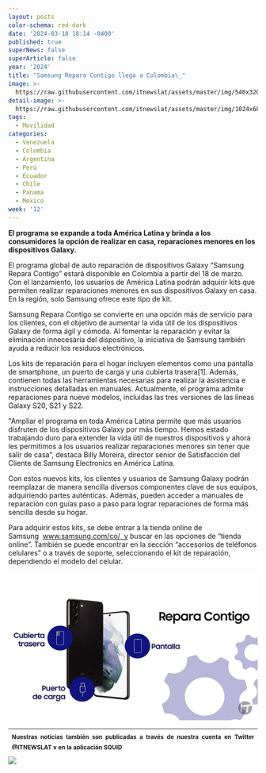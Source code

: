 ```yaml
---
layout: posts
color-schema: red-dark
date: '2024-03-18 18:14 -0400'
published: true
superNews: false
superArticle: false
year: '2024'
title: "Samsung Repara Contigo llega a Colombia\_"
image: >-
  https://raw.githubusercontent.com/itnewslat/assets/master/img/540x320/Samsung-Repara-p.jpg
detail-image: >-
  https://raw.githubusercontent.com/itnewslat/assets/master/img/1024x680/Samsung-Repara-g.jpg
tags:
  - Movilidad
categories:
  - Venezuela
  - Colombia
  - Argentina
  - Perú
  - Ecuador
  - Chile
  - Panama
  - Mexico
week: '12'
---
```

**El programa se expande a toda América Latina y brinda a los consumidores la opción de realizar en casa, reparaciones menores en los dispositivos Galaxy.**

El programa global de auto reparación de dispositivos Galaxy “Samsung Repara Contigo” estará disponible en Colombia a partir del 18 de marzo. Con el lanzamiento, los usuarios de América Latina podrán adquirir kits que permiten realizar reparaciones menores en sus dispositivos Galaxy en casa. En la región, solo Samsung ofrece este tipo de kit.

Samsung Repara Contigo se convierte en una opción más de servicio para los clientes, con el objetivo de aumentar la vida útil de los dispositivos Galaxy de forma ágil y cómoda. Al fomentar la reparación y evitar la eliminación innecesaria del dispositivo, la iniciativa de Samsung también ayuda a reducir los residuos electrónicos. 

Los kits de reparación para el hogar incluyen elementos como una pantalla de smartphone, un puerto de carga y una cubierta trasera[1]. Además, contienen todas las herramientas necesarias para realizar la asistencia e instrucciones detalladas en manuales. Actualmente, el programa admite reparaciones para nueve modelos, incluidas las tres versiones de las líneas Galaxy S20, S21 y S22.

"Ampliar el programa en toda América Latina permite que más usuarios disfruten de los dispositivos Galaxy por más tiempo. Hemos estado trabajando duro para extender la vida útil de nuestros dispositivos y ahora les permitimos a los usuarios realizar reparaciones menores sin tener que salir de casa”, destaca Billy Moreira, director senior de Satisfacción del Cliente de Samsung Electronics en América Latina.

Con estos nuevos kits, los clientes y usuarios de Samsung Galaxy podrán reemplazar de manera sencilla diversos componentes clave de sus equipos, adquiriendo partes auténticas. Además, pueden acceder a manuales de reparación con guías paso a paso para lograr reparaciones de forma más sencilla desde su hogar.

Para adquirir estos kits, se debe entrar a la tienda online de Samsung  www.samsung.com/co/  y buscar en las opciones de “tienda online”. También se puede encontrar en la sección “accesorios de teléfonos celulares” o a través de soporte, seleccionando el kit de reparación, dependiendo el modelo del celular.

![](https://raw.githubusercontent.com/itnewslat/assets/master/img/540x320/Samsung-Repara-p.jpg)

<table style="height: 42px;" width="569">
<tbody>
<tr>
<td style="text-align: justify;"><sub><strong>Nuestras noticias también son publicadas a través de nuestra cuenta en Twitter <a href="https://twitter.com/itnewslat?lang=es">@ITNEWSLAT</a> y en la aplicación <a href="https://squidapp.co/en/">SQUID</a></strong></sub></td>
</tr>
</tbody>
</table>

<img src="https://tracker.metricool.com/c3po.jpg?hash=56f88a41e39ab42c063cc51676587a04"/>